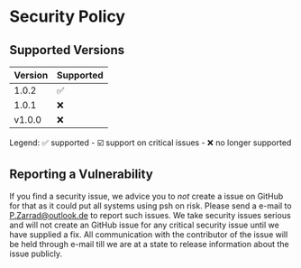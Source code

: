 # Security Policy

## Supported Versions

| Version | Supported          |
| ------- | ------------------ |
| 1.0.2   | :white_check_mark: |
| 1.0.1   | :x:                |
| v1.0.0  | :x:                |

Legend: :white_check_mark: supported - :ballot_box_with_check: support on critical issues - :x: no longer supported

## Reporting a Vulnerability

If you find a security issue, we advice you to _not_ create a issue on GitHub for that as 
it could put all systems using psh on risk. 
Please send a e-mail to [P.Zarrad@outlook.de](mailto:P.Zarrad@outlook.de) to report such  issues.
We take security issues serious and will not create an GitHub issue for any critical security issue 
until we have supplied a fix. All communication with the contributor of the issue will be held through e-mail
till we are at a state to release information about the issue publicly.
